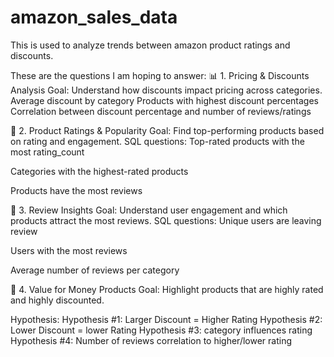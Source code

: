 # amazon_sales_data
This is used to analyze trends between amazon product ratings and discounts.

These are the questions I am hoping to answer:
📊 1. Pricing & Discounts Analysis
Goal: Understand how discounts impact pricing across categories.
Average discount by category
Products with highest discount percentages
Correlation between discount percentage and number of reviews/ratings

🌟 2. Product Ratings & Popularity
Goal: Find top-performing products based on rating and engagement.
SQL questions:
Top-rated products with the most rating_count


Categories with the highest-rated products


Products have the most reviews

🔁 3. Review Insights
Goal: Understand user engagement and which products attract the most reviews.
SQL questions:
Unique users are leaving review


Users with the most reviews


Average number of reviews per category

🧠 4. Value for Money Products
Goal: Highlight products that are highly rated and highly discounted.


Hypothesis:
Hypothesis #1: Larger Discount = Higher Rating
Hypothesis #2: Lower Discount = lower Rating 
Hypothesis #3: category influences rating
Hypothesis #4: Number of reviews correlation to higher/lower rating
